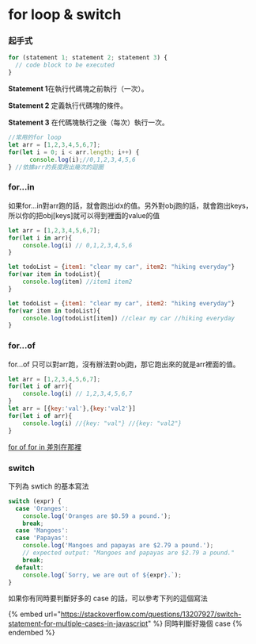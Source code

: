 # for loop & switch

### 起手式

```javascript
for (statement 1; statement 2; statement 3) {
  // code block to be executed
}
```

&#x20;**Statement 1**在執行代碼塊之前執行（一次）。

&#x20;**Statement 2** 定義執行代碼塊的條件。

**Statement 3** 在代碼塊執行之後（每次）執行一次。

```javascript
//常用的for loop
let arr = [1,2,3,4,5,6,7];
for(let i = 0; i < arr.length; i++) {
      console.log(i);//0,1,2,3,4,5,6
} //依據arr的長度跑出幾次的迴圈
```

### for...in

如果for...in對arr跑的話，就會跑出idx的值。另外對obj跑的話，就會跑出keys，所以你的把obj\[keys]就可以得到裡面的value的值

```javascript
let arr = [1,2,3,4,5,6,7];
for(let i in arr){
    console.log(i) // 0,1,2,3,4,5,6
}

let todoList = {item1: "clear my car", item2: "hiking everyday"}
for(var item in todoList){
    console.log(item) //item1 item2
}

let todoList = {item1: "clear my car", item2: "hiking everyday"}
for(var item in todoList){
    console.log(todoList[item]) //clear my car //hiking everyday
}
```

### for...of

for...of 只可以對arr跑，沒有辦法對obj跑，那它跑出來的就是arr裡面的值。

```javascript
let arr = [1,2,3,4,5,6,7];
for(let i of arr){
    console.log(i) // 1,2,3,4,5,6,7
}
let arr = [{key:'val'},{key:'val2'}]
for(let i of arr){
    console.log(i) //{key: "val"} //{key: "val2"}
}
```

[for of for in 差別在那裡](https://kanboo.github.io/2018/01/30/JS-for-of-forin/)

### switch

下列為 swtich 的基本寫法

```javascript
switch (expr) {
  case 'Oranges':
    console.log('Oranges are $0.59 a pound.');
    break;
  case 'Mangoes':
  case 'Papayas':
    console.log('Mangoes and papayas are $2.79 a pound.');
    // expected output: "Mangoes and papayas are $2.79 a pound."
    break;
  default:
    console.log(`Sorry, we are out of ${expr}.`);
}
```

如果你有同時要判斷好多的 case 的話，可以參考下列的這個寫法

{% embed url="https://stackoverflow.com/questions/13207927/switch-statement-for-multiple-cases-in-javascript" %}
同時判斷好幾個 case&#x20;
{% endembed %}

